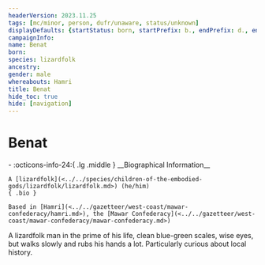 ```yaml
---
headerVersion: 2023.11.25
tags: [mc/minor, person, dufr/unaware, status/unknown]
displayDefaults: {startStatus: born, startPrefix: b., endPrefix: d., endStatus: died}
campaignInfo:
name: Benat
born:
species: lizardfolk
ancestry:
gender: male
whereabouts: Hamri
title: Benat
hide_toc: true
hide: [navigation]
---
```

# Benat
<div class="grid cards ext-narrow-margin ext-one-column" markdown>
- :octicons-info-24:{ .lg .middle } __Biographical Information__

    A [lizardfolk](<../../species/children-of-the-embodied-gods/lizardfolk/lizardfolk.md>) (he/him)  
    { .bio }

    Based in [Hamri](<../../gazetteer/west-coast/mawar-confederacy/hamri.md>), the [Mawar Confederacy](<../../gazetteer/west-coast/mawar-confederacy/mawar-confederacy.md>)
</div>


A lizardfolk man in the prime of his life, clean blue-green scales, wise eyes, but walks slowly and rubs his hands a lot. Particularly curious about local history.
